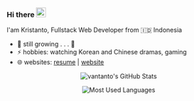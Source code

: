 ### Hi there <img src="https://media.giphy.com/media/hvRJCLFzcasrR4ia7z/giphy.gif" width="22">

I'am Kristanto, Fullstack Web Developer from 🇮🇩 Indonesia

- 🌱 still growing . . . 🤣
- ⚡ hobbies: watching Korean and Chinese dramas, gaming
- 🌐 websites: [resume](https://vantanto.github.io) | [website](https://vantanto.my.id)

<div class="stats" align="center">

![vantanto's GitHub Stats](https://github-readme-stats.vercel.app/api?username=vantanto&hide=stars&count_private=true&show_icons=true&theme=algolia&border_radius=20)

![Most Used Languages](https://github-readme-stats.vercel.app/api/top-langs/?username=vantanto&layout=compact&show_icons=true&theme=algolia&border_radius=20)

</div>
